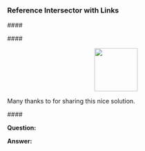<head>
<meta http-equiv="Content-Type" content="text/html; charset=utf-8">
<link rel="stylesheet" type="text/css" href="bc.css">
<script src="https://cdn.jsdelivr.net/gh/google/code-prettify@master/loader/run_prettify.js"></script>
</head>

<!---


twitter:

the @AutodeskRevit #RevitAPI #BIM @DynamoBIM @AutodeskAPS

&ndash;
...

linkedin:

#BIM #DynamoBim #AutodeskAPS #Revit #API #IFC #SDK #AI #VisualStudio #Autodesk #AEC #adsk

the [Revit API discussion forum](http://forums.autodesk.com/t5/revit-api-forum/bd-p/160) thread

<center>
<img src="img/" alt="" title="" width="600" height=""/>
<p style="font-size: 80%; font-style:italic"></p>
</center>

<pre class="code">
</pre>

-->

### Reference Intersector with Links



####<a name="2"></a>

####<a name="3"></a>


<center>
<img src="img/.png" alt="" title="" width="100"/> <!-- 600 x 367 pixels -->
</center>


Many thanks to
 for sharing this nice solution.




####<a name="4"></a>

**Question:**


**Answer:**

<pre class="prettyprint lang-json">
</pre>


<pre class="prettyprint lang-cs">

</pre>




